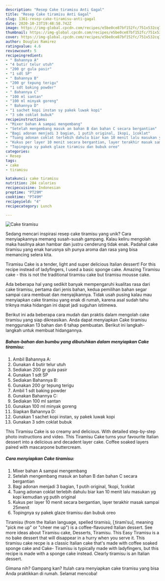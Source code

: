 ```yaml
---
description: "Resep Cake tiramisu Anti Gagal"
title: "Resep Cake tiramisu Anti Gagal"
slug: 1361-resep-cake-tiramisu-anti-gagal
date: 2020-10-23T19:48:58.742Z
image: https://img-global.cpcdn.com/recipes/e5be0ce87bf152fc/751x532cq70/cake-tiramisu-foto-resep-utama.jpg
thumbnail: https://img-global.cpcdn.com/recipes/e5be0ce87bf152fc/751x532cq70/cake-tiramisu-foto-resep-utama.jpg
cover: https://img-global.cpcdn.com/recipes/e5be0ce87bf152fc/751x532cq70/cake-tiramisu-foto-resep-utama.jpg
author: Douglas Ramirez
ratingvalue: 4.6
reviewcount: 5
recipeingredient:
- " Bahannya A"
- "4 butir telur utuh"
- "200 gr gula pasir"
- "1 sdt SP"
- " Bahannya B"
- "200 gr tepung terigu"
- "1 sdt baking powder"
- " Bahannya C"
- "100 ml santan"
- "100 ml minyak goreng"
- " Bahannya D"
- "1 sachet kopi instan sy pakek luwak kopi"
- "3 sdm coklat bubuk"
recipeinstructions:
- "Mixer bahan A sampai mengembang"
- "Setelah mengembang masuk an bahan B dan bahan C secara bergantian"
- "Bagi adonan menjadi 3 bagian, 1 putih original, 1kopi, 1coklat"
- "Tuang adonan coklat terlebih dahulu biar kan 10 menit lalu masukan yg kopi kemudian yg putih original"
- "Kukus per layer 10 menit secara bergantian, layer terakhir masak sampai 25menit"
- "Topingnya sy pakek glaze tiramisu dan bubuk oreo"
categories:
- Resep
tags:
- cake
- tiramisu

katakunci: cake tiramisu 
nutrition: 284 calories
recipecuisine: Indonesian
preptime: "PT29M"
cooktime: "PT49M"
recipeyield: "4"
recipecategory: Lunch

---
```



![Cake tiramisu](https://img-global.cpcdn.com/recipes/e5be0ce87bf152fc/751x532cq70/cake-tiramisu-foto-resep-utama.jpg)

Sedang mencari inspirasi resep cake tiramisu yang unik? Cara menyiapkannya memang susah-susah gampang. Kalau keliru mengolah maka hasilnya akan hambar dan justru cenderung tidak enak. Padahal cake tiramisu yang enak harusnya sih punya aroma dan rasa yang bisa memancing selera kita.

Tiramisu Cake is a tender, light and super delicious Italian dessert! For this recipe instead of ladyfingers, I used a basic sponge cake. Amazing Tiramisu cake - this is not the traditional tiramisu cake but tiramisu mousse cake.

Ada beberapa hal yang sedikit banyak mempengaruhi kualitas rasa dari cake tiramisu, pertama dari jenis bahan, kedua pemilihan bahan segar sampai cara membuat dan menyajikannya. Tidak usah pusing kalau mau menyiapkan cake tiramisu yang enak di rumah, karena asal sudah tahu triknya maka hidangan ini dapat jadi suguhan istimewa.


Berikut ini ada beberapa cara mudah dan praktis dalam mengolah cake tiramisu yang siap dikreasikan. Anda dapat menyiapkan Cake tiramisu menggunakan 13 bahan dan 6 tahap pembuatan. Berikut ini langkah-langkah untuk membuat hidangannya.

<!--inarticleads1-->

##### Bahan-bahan dan bumbu yang dibutuhkan dalam menyiapkan Cake tiramisu:

1. Ambil  Bahannya A:
1. Gunakan 4 butir telur utuh
1. Sediakan 200 gr gula pasir
1. Gunakan 1 sdt SP
1. Sediakan  Bahannya B:
1. Gunakan 200 gr tepung terigu
1. Ambil 1 sdt baking powder
1. Gunakan  Bahannya C:
1. Sediakan 100 ml santan
1. Gunakan 100 ml minyak goreng
1. Siapkan  Bahannya D:
1. Gunakan 1 sachet kopi instan, sy pakek luwak kopi
1. Gunakan 3 sdm coklat bubuk


This Tiramisu Cake is so creamy and delicious. With detailed step-by-step photo instructions and video. This Tiramisu Cake turns your favourite Italian dessert into a delicious and decadent layer cake. Coffee soaked layers paired with mascarpone buttercream. 

<!--inarticleads2-->

##### Cara menyiapkan Cake tiramisu:

1. Mixer bahan A sampai mengembang
1. Setelah mengembang masuk an bahan B dan bahan C secara bergantian
1. Bagi adonan menjadi 3 bagian, 1 putih original, 1kopi, 1coklat
1. Tuang adonan coklat terlebih dahulu biar kan 10 menit lalu masukan yg kopi kemudian yg putih original
1. Kukus per layer 10 menit secara bergantian, layer terakhir masak sampai 25menit
1. Topingnya sy pakek glaze tiramisu dan bubuk oreo


Tiramisu (from the Italian language, spelled tiramisù, [ˌtiramiˈsu], meaning &#34;pick me up&#34; or &#34;cheer me up&#34;) is a coffee-flavoured Italian dessert. See more ideas about Tiramisu cake, Desserts, Tiramisu. This Easy Tiramisu is a no bake dessert that will disappear in a hurry when you serve it. This tiramisu cake recpe is a classic Italian cake that&#39;s made with coffee soaked sponge cake and Cake- Tiramisu is typically made with ladyfingers, but this recipe is made with a sponge cake instead. Clearly tiramisu is an Italian dessert. 

Gimana nih? Gampang kan? Itulah cara menyiapkan cake tiramisu yang bisa Anda praktikkan di rumah. Selamat mencoba!
